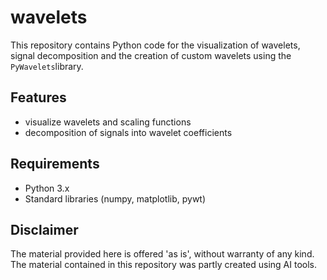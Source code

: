 # wavelets


This repository contains Python code for the visualization of wavelets, signal decomposition and the creation of custom wavelets using the `PyWavelets`library.

## Features
- visualize wavelets and scaling functions
- decomposition of signals into wavelet coefficients

## Requirements
- Python 3.x
- Standard libraries (numpy, matplotlib, pywt)


## Disclaimer

The material provided here is offered 'as is', without warranty of any kind.
The material contained in this repository was partly created using AI tools.
